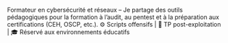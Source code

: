 Formateur en cybersécurité et réseaux
– Je partage des outils pédagogiques pour la formation à l’audit, au pentest et à la préparation aux certifications (CEH, OSCP, etc.).
⚙️ Scripts offensifs | 🧠 TP post-exploitation | 🎓 Réservé aux environnements éducatifs
